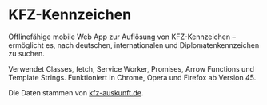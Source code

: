# KFZ-Kennzeichen

Offlinefähige mobile Web App zur Auflösung von KFZ-Kennzeichen – ermöglicht es, nach deutschen, internationalen und Diplomatenkennzeichen zu suchen.

Verwendet Classes, fetch, Service Worker, Promises, Arrow Functions und Template Strings. Funktioniert in Chrome, Opera und Firefox ab Version 45.

Die Daten stammen von [kfz-auskunft.de](http://www.kfz-auskunft.de/autokennzeichen/autokennzeichen.html).
